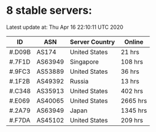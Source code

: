 # 8 stable servers:

Latest update at: Thu Apr 16 22:10:11 UTC 2020

| ID | ASN | Server Country | Online |
| -- | --- | -------------- | ------ |
| #.D09B | AS174 | United States | 21 hrs |
| #.7F1D | AS63949 | Singapore | 108 hrs |
| #.9FC3 | AS53889 | United States | 36 hrs |
| #.1F2B | AS49392 | Russia | 13 hrs |
| #.C348 | AS35913 | United States | 402 hrs |
| #.E069 | AS40065 | United States | 2665 hrs |
| #.2A79 | AS63949 | Japan | 1345 hrs |
| #.F7DA | AS45102 | United States | 209 hrs |

